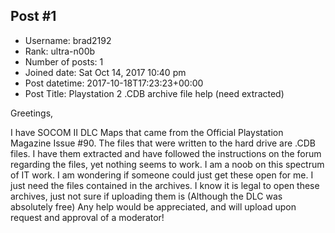## Post #1
- Username: brad2192
- Rank: ultra-n00b
- Number of posts: 1
- Joined date: Sat Oct 14, 2017 10:40 pm
- Post datetime: 2017-10-18T17:23:23+00:00
- Post Title: Playstation 2 .CDB archive file help (need extracted)

Greetings,

I have SOCOM II DLC Maps that came from the Official Playstation Magazine Issue #90. The files that were written to the hard drive are .CDB files. I have them extracted and have followed the instructions on the forum regarding the files, yet nothing seems to work. I am a noob on this spectrum of IT work. I am wondering if someone could just get these open for me. I just need the files contained in the archives. I know it is legal to open these archives, just not sure if uploading them is (Although the DLC was absolutely free) Any help would be appreciated, and will upload upon request and approval of a moderator!
